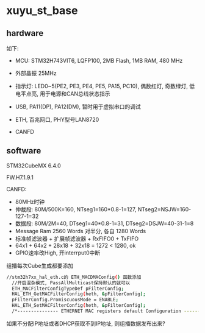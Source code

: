 # xuyu_st_base



## hardware

如下:

- MCU: STM32H743VIT6, LQFP100, 2MB Flash, 1MB RAM, 480 MHz

- 外部晶振 25MHz
- 指示灯: LED0~5(PE2, PE3, PE4, PE5, PA15, PC10), 偶数红灯, 奇数绿灯, 低电平点亮, 用于电源和CAN总线状态指示
- USB, PA11(DP), PA12(DM), 暂时用于虚拟串口的调试
- ETH, 百兆网口, PHY型号LAN8720
- CANFD

## software

STM32CubeMX 6.4.0

FW.H7.1.9.1



CANFD:

- 80MHz时钟
- 仲裁段: 80M/500K=160, NTseg1=160*0.8-1=127, NTseg2=NSJW=160-127-1=32
- 数据段: 80M/2M=40, DTseg1=40*0.8-1=31, DTseg2=DSJW=40-31-1=8
- Message Ram 2560 Words 对半分, 各自 1280 Words
- 标准帧滤波器 + 扩展帧滤波器 + RxFIFO0 + TxFIFO
- 64x1 + 64x2 + 28x18 + 32x18 = 1272 < 1280, ok
- GPIO速率改High, 开interrput0中断

组播每次Cube生成都要添加

```bash
//stm32h7xx_hal_eth.c的 ETH_MACDMAConfig() 函数添加
  //开启混杂模式, PassAllMulticast保持默认的就可以
  ETH_MACFilterConfigTypeDef pFilterConfig;
  HAL_ETH_GetMACFilterConfig(heth, &pFilterConfig);
  pFilterConfig.PromiscuousMode = ENABLE;
  HAL_ETH_SetMACFilterConfig(heth, &pFilterConfig);
  /*--------------- ETHERNET MAC registers default Configuration --------------*/
```

如果不分配IP地址或者DHCP获取不到IP地址, 则组播数据发布出来?















































